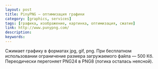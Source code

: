 ```yaml
---
layout: post
title: PinyPNG — оптимизация графики
category: [graphics, services]
tags: [графика, изображение, картинка, оптимизация, сжатие]
link: http://www.punypng.com/
description:
keywords:
---
```


<p>Сжимает графику в форматах jpg, gif, png. При бесплатном использовании ограничение размера загружаемого файла — 500 Кб. Переодически перегоняет PNG24 в PNG8 (логика осталась неясной).</p>
